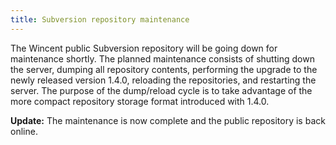 ```yaml
---
title: Subversion repository maintenance
---
```


The Wincent public Subversion repository will be going down for maintenance shortly. The planned maintenance consists of shutting down the server, dumping all repository contents, performing the upgrade to the newly released version 1.4.0, reloading the repositories, and restarting the server. The purpose of the dump/reload cycle is to take advantage of the more compact repository storage format introduced with 1.4.0.

**Update:** The maintenance is now complete and the public repository is back online.
